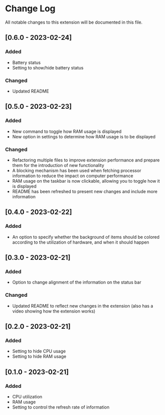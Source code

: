 # Change Log

All notable changes to this extension will be documented in this file.

## [0.6.0 - 2023-02-24]

### Added

* Battery status
* Setting to show/hide battery status

### Changed

* Updated README

## [0.5.0 - 2023-02-23]

### Added

* New command to toggle how RAM usage is displayed
* New option in settings to determine how RAM usage is to be displayed

### Changed

* Refactoring multiple files to improve extension performance and prepare them for the introduction of new functionality
* A blocking mechanism has been used when fetching processor information to reduce the impact on computer performance
* RAM usage on the taskbar is now clickable, allowing you to toggle how it is displayed
* README has been refreshed to present new changes and include more information

## [0.4.0 - 2023-02-22]

### Added

* An option to specify whether the background of items should be colored according to the utilization of hardware, and when it should happen

## [0.3.0 - 2023-02-21]

### Added

* Option to change alignment of the information on the status bar

### Changed

* Updated README to reflect new changes in the extension (also has a video showing how the extension works)

## [0.2.0 - 2023-02-21]

### Added

* Setting to hide CPU usage
* Setting to hide RAM usage

## [0.1.0 - 2023-02-21]

### Added

* CPU utilization
* RAM usage
* Setting to control the refresh rate of information
